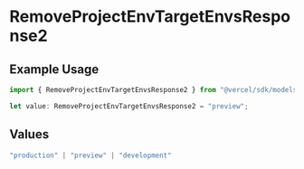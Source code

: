 # RemoveProjectEnvTargetEnvsResponse2

## Example Usage

```typescript
import { RemoveProjectEnvTargetEnvsResponse2 } from "@vercel/sdk/models/operations/removeprojectenv.js";

let value: RemoveProjectEnvTargetEnvsResponse2 = "preview";
```

## Values

```typescript
"production" | "preview" | "development"
```